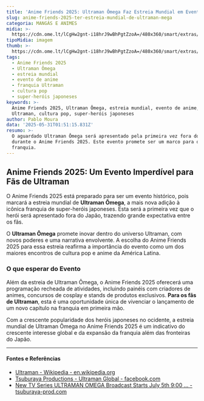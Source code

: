 ```yaml
---
title: 'Anime Friends 2025: Ultraman Ômega Faz Estreia Mundial em Evento'
slug: anime-friends-2025-ter-estreia-mundial-de-ultraman-mega
categoria: MANGÁS E ANIMES
midia: >-
  https://cdn.ome.lt/lCgHw2gnt-i18hrJ9wBhPgtZzoA=/480x360/smart/extras/conteudos/sem_titulo30.png
tipoMidia: imagem
thumb: >-
  https://cdn.ome.lt/lCgHw2gnt-i18hrJ9wBhPgtZzoA=/480x360/smart/extras/conteudos/sem_titulo30.png
tags:
  - Anime Friends 2025
  - Ultraman Ômega
  - estreia mundial
  - evento de anime
  - franquia Ultraman
  - cultura pop
  - super-heróis japoneses
keywords: >-
  Anime Friends 2025, Ultraman Ômega, estreia mundial, evento de anime, franquia
  Ultraman, cultura pop, super-heróis japoneses
author: Pablo Moura
data: '2025-05-31T01:51:15.831Z'
resumo: >-
  O aguardado Ultraman Ômega será apresentado pela primeira vez fora do Japão
  durante o Anime Friends 2025. Este evento promete ser um marco para os fãs da
  franquia.
---
```


## Anime Friends 2025: Um Evento Imperdível para Fãs de Ultraman

O Anime Friends 2025 está preparado para ser um evento histórico, pois marcará a estreia mundial de **Ultraman Ômega**, a mais nova adição à icônica franquia de super-heróis japoneses. Esta será a primeira vez que o herói será apresentado fora do Japão, trazendo grande expectativa entre os fãs.

O **Ultraman Ômega** promete inovar dentro do universo Ultraman, com novos poderes e uma narrativa envolvente. A escolha do Anime Friends 2025 para essa estreia reafirma a importância do evento como um dos maiores encontros de cultura pop e anime da América Latina.

### O que esperar do Evento

Além da estreia de Ultraman Ômega, o Anime Friends 2025 oferecerá uma programação recheada de atividades, incluindo painéis com criadores de animes, concursos de cosplay e stands de produtos exclusivos. **Para os fãs de Ultraman**, esta é uma oportunidade única de vivenciar o lançamento de um novo capítulo na franquia em primeira mão.

Com a crescente popularidade dos heróis japoneses no ocidente, a estreia mundial de Ultraman Ômega no Anime Friends 2025 é um indicativo do crescente interesse global e da expansão da franquia além das fronteiras do Japão.

---

#### Fontes e Referências

- [Ultraman - Wikipedia - en.wikipedia.org](https://en.wikipedia.org/wiki/Ultraman)
- [Tsuburaya Productions - Ultraman Global - facebook.com](https://www.facebook.com/tsuburayaglobal/)
- [New TV Series ULTRAMAN OMEGA Broadcast Starts July 5th 9:00 ... - tsuburaya-prod.com](https://tsuburaya-prod.com/news/8339)
